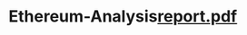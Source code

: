 # Ethereum-Analysis[report.pdf](https://github.com/saakshisaxena/Ethereum-Analysis/files/7769526/report.pdf)
